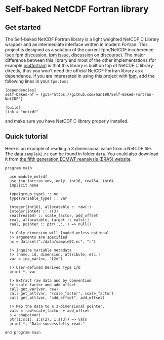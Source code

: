 # Self-baked NetCDF Fortran library

## Get started
The Self-baked NetCDF Fortran library is a light weighted NetCDF C Library wrapper and an intermediate interface written in modern Fortran. This project is designed as a solution of the current fpm/NetCDF incoherence (see [fpm discussion](https://github.com/fortran-lang/fpm/discussions/458), [fpm issue](https://github.com/fortran-lang/fpm/issues/17), [discussion on discourse](https://fortran-lang.discourse.group/t/using-netcdf-with-fpm/4225)). The major difference between this library and most of the other implementations (for example [nc4fortran](https://github.com/geospace-code/nc4fortran)) is that this library is built on top of NetCDF C library directly, thus you won't need the official NetCDF Fortran library as a dependence. If you are intereseted in using this project with [fpm](https://github.com/fortran-lang/fpm), add the following lines in your `fpm.toml`
```
[dependencies]
self-baked-nf = {git="https://github.com/han190/Self-Baked-Fortran-NetCDF"}

[build]
link = "netcdf"
```
and make sure you have NetCDF C library properly installed.

## Quick tutorial
Here is an example of reading a 3 dimensional value from a NetCDF file. The data `sample02.nc` can be found in folder `data`. You could also download it from [the fifth generation ECMWF reanalysis (ERA5) website](https://cds.climate.copernicus.eu/cdsapp#!/dataset/reanalysis-era5-single-levels?tab=overview).

```Fortran
program main

  use module_netcdf
  use iso_fortran_env, only: int16, real64, int64
  implicit none

  type(group_type) :: nc
  type(variable_type) :: var

  integer(int16), allocatable :: raw(:)
  integer(int64) :: s(3)
  real(real64) :: scale_factor, add_offset
  real, allocatable, target :: vals(:)
  real, pointer :: ptr(:,:,:) => null()

  !> Only dimension will loaded unless optional
  !> arguments are specified
  nc = dataset("./data/sample02.nc", "r")

  !> Inquire variable metadata 
  !> (name, id, dimension, attribute, etc.)
  var = inq_var(nc, "t2m")

  !> User-defined Derived Type I/O
  print *, var

  !> Extract raw data and by convention
  !> scale factor and add offset.
  call get_var(var, raw)
  call get_att(var, "scale_factor", scale_factor)
  call get_att(var, "add_offset", add_offset)

  !> Map the data to a 3-dimensional pointer.
  vals = raw*scale_factor + add_offset
  s = shape(var)
  ptr(1:s(1), 1:s(2), 1:s(3)) => vals
  print *, "Data successfully read."

end program main
```